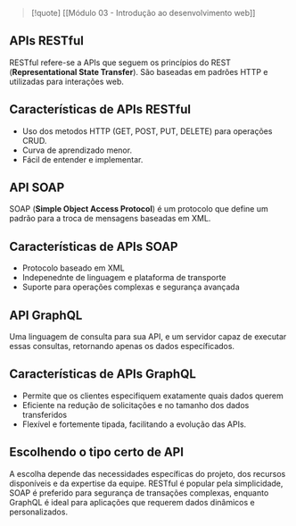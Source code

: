 
>[!quote] [[Módulo 03 - Introdução ao desenvolvimento web]]

## APIs RESTful

RESTful refere-se a APIs que seguem os princípios do REST (**Representational State Transfer**). São baseadas em padrões HTTP e utilizadas para interações web.

## Características de APIs RESTful
- Uso dos metodos HTTP (GET, POST, PUT, DELETE) para operações CRUD.
- Curva de aprendizado menor.
- Fácil de entender e implementar.

## API SOAP

SOAP (**Simple Object Access Protocol**) é um protocolo que define um padrão para a troca de mensagens baseadas em XML.

## Características de APIs SOAP

- Protocolo baseado em XML
- Indepenednte de linguagem e plataforma de transporte
- Suporte para operações complexas e segurança avançada

## API GraphQL

Uma linguagem de consulta para sua API, e um servidor capaz de executar essas consultas, retornando apenas os dados específicados.

## Características de APIs GraphQL

- Permite que os clientes especifiquem exatamente quais dados querem
- Eficiente na redução de solicitações e no tamanho dos dados transferidos
- Flexível e fortemente tipada, facilitando a evolução das APIs.
## Escolhendo o tipo certo de API

A escolha depende das necessidades específicas do projeto, dos recursos disponíveis e da expertise da equipe.
RESTful é popular pela simplicidade, SOAP é preferido para segurança de transações complexas, enquanto GraphQL é ideal para aplicações que requerem dados dinâmicos e personalizados.
